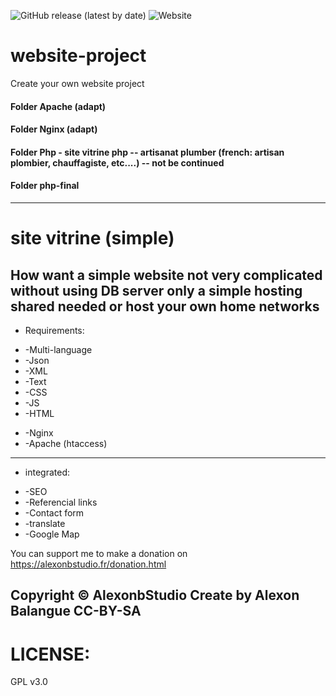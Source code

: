 ![GitHub release (latest by date)](https://img.shields.io/github/v/release/alexonbstudio/website-project)
![Website](https://img.shields.io/website?style=for-the-badge&url=https%3A%2F%2Falexonbstudio.fr)
# website-project

Create your own website project 

#### Folder Apache (adapt)
#### Folder Nginx (adapt)
#### Folder Php - site vitrine php -- artisanat plumber (french: artisan plombier, chauffagiste, etc....) -- not be continued 
#### Folder php-final 
------
site vitrine (simple)
======
How want a simple website not very complicated without using DB server only a simple hosting shared needed or host your own home networks 
------
* Requirements:
+ -Multi-language
+ -Json 
+ -XML 
+ -Text 
+ -CSS
+ -JS
+ -HTML
- -Nginx
- -Apache (htaccess)
------
* integrated: 
+ -SEO 
+ -Referencial links 
+ -Contact form 
+ -translate 
+ -Google Map


You can support me to make a donation on https://alexonbstudio.fr/donation.html


Copyright &copy; AlexonbStudio Create by Alexon Balangue CC-BY-SA
------
LICENSE:
======
GPL v3.0
